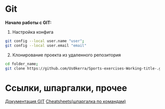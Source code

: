 # Git

**Начало работы с GIT:**

1. Настройка конфига
```Bash
git config --local user.name "user";
git config --local user.email "email"
```
2. Клонирование проекта из удаленного репозитория
```Bash
cd folder_name;
git clone https://github.com/Us0kerra/Sports-exercises-Working-title-.git
```


# Ссылки, шпаргалки, прочее
  [Документация GIT](https://git-scm.com/docs)
  [Cheatsheets(шпаргалка по командам)](https://yaroslav.pukazov.ru/hub/25/git-cheat-sheet/)
